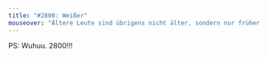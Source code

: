 ```yaml
---
title: "#2800: Weißer"
mouseover: "Ältere Leute sind übrigens nicht älter, sondern nur früher geboren."
---
```


PS: Wuhuu. 2800!!!
